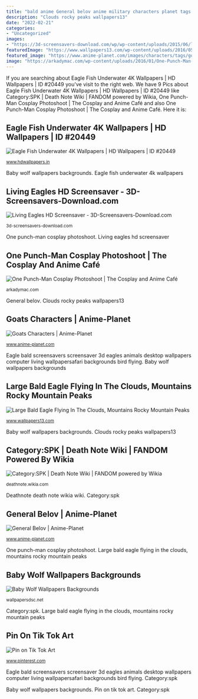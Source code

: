 ```yaml
---
title: "bald anime General belov anime military characters planet tags bald"
description: "Clouds rocky peaks wallpapers13"
date: "2022-02-21"
categories:
- "Uncategorized"
images:
- "https://3d-screensavers-download.com/wp/wp-content/uploads/2015/06/living_eagles_hd_screensaver-1038x576.jpg"
featuredImage: "https://www.wallpapers13.com/wp-content/uploads/2016/05/Large-bald-eagle-flying-in-the-clouds-mountains-rocky-mountain-peaks-with-snow-moon-lake-HD-Wallpapers-for-Desktop.jpg"
featured_image: "https://www.anime-planet.com/images/characters/tags/goats-1113.jpg"
image: "https://arkadymac.com/wp-content/uploads/2016/01/One-Punch-Man-Cosplay-Photoshoot_0016-615x923.jpg"
---
```


If you are searching about Eagle Fish Underwater 4K Wallpapers | HD Wallpapers | ID #20449 you've visit to the right web. We have 9 Pics about Eagle Fish Underwater 4K Wallpapers | HD Wallpapers | ID #20449 like Category:SPK | Death Note Wiki | FANDOM powered by Wikia, One Punch-Man Cosplay Photoshoot | The Cosplay and Anime Café and also One Punch-Man Cosplay Photoshoot | The Cosplay and Anime Café. Here it is:

## Eagle Fish Underwater 4K Wallpapers | HD Wallpapers | ID #20449

![Eagle Fish Underwater 4K Wallpapers | HD Wallpapers | ID #20449](http://www.hdwallpapers.in/download/eagle_fish_underwater_4k-1920x1080.jpg "Fish 4k underwater eagle wallpapers 1080 ultra 1920")

<small>www.hdwallpapers.in</small>

Baby wolf wallpapers backgrounds. Eagle fish underwater 4k wallpapers

## Living Eagles HD Screensaver - 3D-Screensavers-Download.com

![Living Eagles HD Screensaver - 3D-Screensavers-Download.com](https://3d-screensavers-download.com/wp/wp-content/uploads/2015/06/living_eagles_hd_screensaver-1038x576.jpg "Deathnote death note wikia wiki")

<small>3d-screensavers-download.com</small>

One punch-man cosplay photoshoot. Living eagles hd screensaver

## One Punch-Man Cosplay Photoshoot | The Cosplay And Anime Café

![One Punch-Man Cosplay Photoshoot | The Cosplay and Anime Café](https://arkadymac.com/wp-content/uploads/2016/01/One-Punch-Man-Cosplay-Photoshoot_0016-615x923.jpg "One punch-man cosplay photoshoot")

<small>arkadymac.com</small>

General belov. Clouds rocky peaks wallpapers13

## Goats Characters | Anime-Planet

![Goats Characters | Anime-Planet](https://www.anime-planet.com/images/characters/tags/goats-1113.jpg "Clouds rocky peaks wallpapers13")

<small>www.anime-planet.com</small>

Eagle bald screensavers screensaver 3d eagles animals desktop wallpapers computer living wallpapersafari backgrounds bird flying. Baby wolf wallpapers backgrounds

## Large Bald Eagle Flying In The Clouds, Mountains Rocky Mountain Peaks

![Large Bald Eagle Flying In The Clouds, Mountains Rocky Mountain Peaks](https://www.wallpapers13.com/wp-content/uploads/2016/05/Large-bald-eagle-flying-in-the-clouds-mountains-rocky-mountain-peaks-with-snow-moon-lake-HD-Wallpapers-for-Desktop.jpg "General belov")

<small>www.wallpapers13.com</small>

Baby wolf wallpapers backgrounds. Clouds rocky peaks wallpapers13

## Category:SPK | Death Note Wiki | FANDOM Powered By Wikia

![Category:SPK | Death Note Wiki | FANDOM powered by Wikia](https://vignette.wikia.nocookie.net/deathnote/images/1/1d/Nearfull.jpg/revision/latest?cb=20160607063528 "Baby wolf wallpapers backgrounds")

<small>deathnote.wikia.com</small>

Deathnote death note wikia wiki. Category:spk

## General Belov | Anime-Planet

![General Belov | Anime-Planet](https://www.anime-planet.com/images/characters/general-belov-28404.jpg "Category:spk")

<small>www.anime-planet.com</small>

One punch-man cosplay photoshoot. Large bald eagle flying in the clouds, mountains rocky mountain peaks

## Baby Wolf Wallpapers Backgrounds

![Baby Wolf Wallpapers Backgrounds](http://wallpapersdsc.net/wp-content/uploads/2017/11/Baby-Wolf-in-High-Resolution.jpg "Living eagles hd screensaver")

<small>wallpapersdsc.net</small>

Category:spk. Large bald eagle flying in the clouds, mountains rocky mountain peaks

## Pin On Tik Tok Art

![Pin on Tik Tok Art](https://i.pinimg.com/736x/79/01/13/790113f809cf0236d637cb883307e645.jpg "Goats characters")

<small>www.pinterest.com</small>

Eagle bald screensavers screensaver 3d eagles animals desktop wallpapers computer living wallpapersafari backgrounds bird flying. Category:spk

Baby wolf wallpapers backgrounds. Pin on tik tok art. Category:spk
